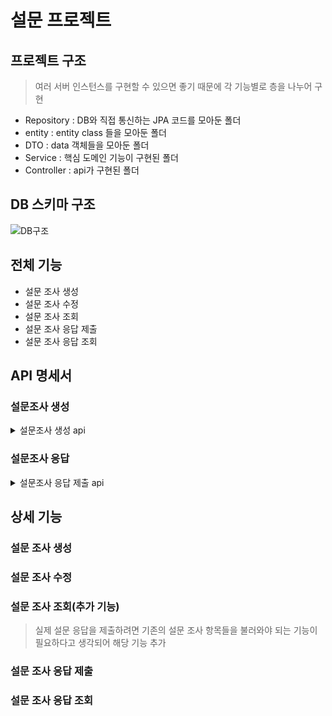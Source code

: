 # 설문 프로젝트

## 프로젝트 구조
> 여러 서버 인스턴스를 구현할 수 있으면 좋기 때문에 각 기능별로 층을 나누어 구현

- Repository : DB와 직접 통신하는 JPA 코드를 모아둔 폴더
- entity : entity class 들을 모아둔 폴더
- DTO : data 객체들을 모아둔 폴더
- Service : 핵심 도메인 기능이 구현된 폴더
- Controller : api가 구현된 폴더

## DB 스키마 구조

![DB구조](https://i.imgur.com/aNU5aT0.png)

## 전체 기능

- 설문 조사 생성
- 설문 조사 수정
- 설문 조사 조회
- 설문 조사 응답 제출
- 설문 조사 응답 조회

## API 명세서

### 설문조사 생성
<details>
<summary>설문조사 생성 api</summary>
<div markdown="1">

| Http Method    | Path            |
|---------|-----------------|
|  POST      | /surveys/create |

- Request

| Param       | Type       | Description |
|-------------|------------|------------|
| name        | String     | 설문이름       |
| description | String     | 설문 설명      |
| items       | List<item> | 질문 항목들 배열  |

> item 타입 형식

```

item : {
    name: String,
    description : String,
    type: ItemType,
    contents: List<String>
}
```

- Response

```
{
    "status": 200,
    "result": {
        "name": String,
        "description": String,
        "items": [
            {
                name: String,
                description : String,
                type: ItemType,
                contents: List<String>
            }
        ]
    }
}

```


</div>
</details>

### 설문조사 응답
<details>
<summary>설문조사 응답 제출 api</summary>
<div markdown="1">

| Http Method | Path            |
|------------|-----------------|
| POST       | /answers/submit |

- Request

| Param     | Type         | Description |
|-----------|--------------|------------|
| name      | String       | 응답자        |
| items     | json         | 질문 항목      |
| responses | List<String> | 응답 항목      |

> items json 형식
```
{
  "question" : String,
  "contents" : List<String>
}
```


- Response

```
{
    "status": 200,
    "result": 
        {
            "id": Long,
            "name": String,
            "items": {
                          "question" : String,
                          "contents" : List<String>
                        },
            "responses": List<String>
        }
}

```


</div>
</details>

## 상세 기능

### 설문 조사 생성

### 설문 조사 수정

### 설문 조사 조회(추가 기능)
> 실제 설문 응답을 제출하려면 기존의 설문 조사 항목들을 불러와야 되는 기능이 필요하다고 생각되어 해당 기능 추가

### 설문 조사 응답 제출

### 설문 조사 응답 조회

